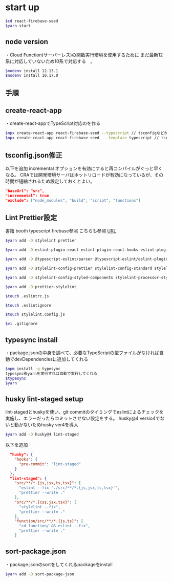 # start up

```bash
$cd react-firebase-seed
$yarn start
```

## node version

・Cloud Function(サーバーレス)の関数実行環境を使用するために
まだ最新12系に対応していないため10系で対応する　。

```bash
$nodenv install 12.13.1
$nodenv install 10.17.0
```

## 手順

## create-react-app

・create-react-appでTypeScript対応のを作る

```bash
$npx create-react-app react-firebase-seed --typescript // tsconfigなどが作成されないためNG
$npx create-react-app react-firebase-seed  --template typescript // tsconfig作成される
```

## tsconfig.json修正

以下を追加
incremental オプションを有効にすると再コンパイルがぐっと早くなる。
CRAでは開発環境サーバはホットリロードが有効になっているが、その時間が短縮されるため設定しておくとよい。

```json
"baseUrl": "src",
"incremental": true
"exclude": ["node_modules", "build", "script", "functions"]
```

## Lint Prettier設定

書籍 booth typescript firebase参照
こちらも参照
[URL](https://zenn.dev/yhay81/articles/def73cf8a02864)


```bash
$yarn add -D stylelint prettier

$yarn add -D eslint-plugin-react eslint-plugin-react-hooks eslint-plugin-import eslint-plugin-jest

$yarn add -D @typescript-eslint/parser @typescript-eslint/eslint-plugin

$yarn add -D stylelint-config-prettier stylelint-config-standard stylelint-order

$yarn add -D stylelint-config-styled-components stylelint-processor-styled-components

$yarn add -D prettier-stylelint

$touch .eslintrc.js

$touch .eslintignore

$touch stylelint.config.js

$vi .gitignore

```

## typesync install

・package.jsonの中身を調べて、必要なTypeScriptの型ファイルがなければ自動でdevDependenciesに追加してくれる

```bash
$npm install -g typesync
typesync後yarnを実行すれば自動で実行してくれる
$typesync
$yarn


```

## husky lint-staged setup
lint-stagedとhuskyを使い、git commitのタイミングでeslintによるチェックを実施し、エラーだったらコミットさせない設定をする。
husky@4 versio4でないと動かないためhusky ver4を導入

```bash
$yarn add -D husky@4 lint-staged

```

以下を追加

```json
  "husky": {
    "hooks": {
      "pre-commit": "lint-staged"
    }
  },
  "lint-staged": {
    "src/**/*.{js,jsx,ts,tsx}": [
      "eslint --fix './src/**/*.{js,jsx,ts,tsx}'",
      "prettier --write ."
    ],
    "src/**/*.{css,jsx,tsx}": [
      "stylelint --fix",
      "prettier --write ."
    ],
    "function/src/**/*.{js,ts}": [
      "cd function/ && eslint --fix",
      "prettier --write ."
    ]
```

## sort-package.json

・package.jsonのsortをしてくれるpackageをinstall

```bash
$yarn add -D sort-package-json
```
